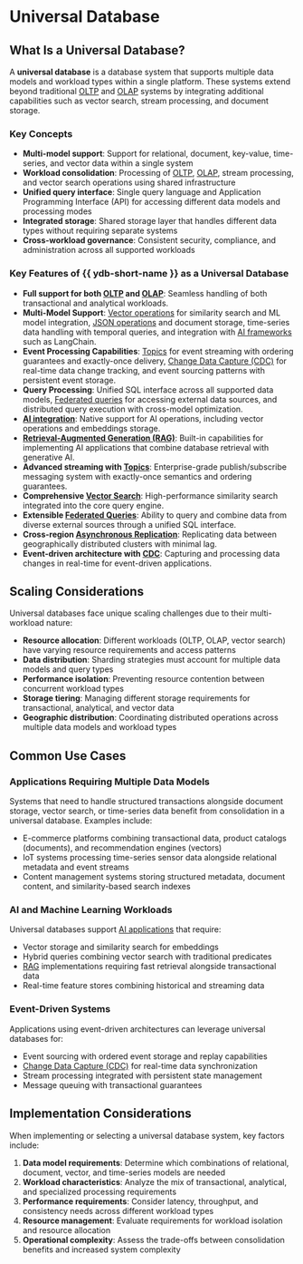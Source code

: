 # Universal Database

## What Is a Universal Database?

A **universal database** is a database system that supports multiple data models and workload types within a single platform. These systems extend beyond traditional [OLTP](https://en.wikipedia.org/wiki/Online_transaction_processing) and [OLAP](https://en.wikipedia.org/wiki/Online_analytical_processing) systems by integrating additional capabilities such as vector search, stream processing, and document storage.

### Key Concepts

* **Multi-model support**: Support for relational, document, key-value, time-series, and vector data within a single system
* **Workload consolidation**: Processing of [OLTP](https://en.wikipedia.org/wiki/Online_transaction_processing), [OLAP](https://en.wikipedia.org/wiki/Online_analytical_processing), stream processing, and vector search operations using shared infrastructure
* **Unified query interface**: Single query language and Application Programming Interface (API) for accessing different data models and processing modes
* **Integrated storage**: Shared storage layer that handles different data types without requiring separate systems
* **Cross-workload governance**: Consistent security, compliance, and administration across all supported workloads

### Key Features of {{ ydb-short-name }} as a Universal Database

* **Full support for both [OLTP](https://en.wikipedia.org/wiki/Online_transaction_processing) and [OLAP](https://en.wikipedia.org/wiki/Online_analytical_processing)**: Seamless handling of both transactional and analytical workloads.
* **Multi-Model Support**: [Vector operations](vector_search.md) for similarity search and ML model integration, [JSON operations](../yql/reference/builtins/json.md) and document storage, time-series data handling with temporal queries, and integration with [AI frameworks](../integrations/vectorsearch/langchain.md) such as LangChain.
* **Event Processing Capabilities**: [Topics](topic.md) for event streaming with ordering guarantees and exactly-once delivery, [Change Data Capture (CDC)](cdc.md) for real-time data change tracking, and event sourcing patterns with persistent event storage.
* **Query Processing**: Unified SQL interface across all supported data models, [Federated queries](federated_query/index.md) for accessing external data sources, and distributed query execution with cross-model optimization.
* **[AI integration](ai-database.md)**: Native support for AI operations, including vector operations and embeddings storage.
* **[Retrieval-Augmented Generation (RAG)](rag.md)**: Built-in capabilities for implementing AI applications that combine database retrieval with generative AI.
* **Advanced streaming with [Topics](topic.md)**: Enterprise-grade publish/subscribe messaging system with exactly-once semantics and ordering guarantees.
* **Comprehensive [Vector Search](vector_search.md)**: High-performance similarity search integrated into the core query engine.
* **Extensible [Federated Queries](federated_query/index.md)**: Ability to query and combine data from diverse external sources through a unified SQL interface.
* **Cross-region [Asynchronous Replication](async-replication.md)**: Replicating data between geographically distributed clusters with minimal lag.
* **Event-driven architecture with [CDC](cdc.md)**: Capturing and processing data changes in real-time for event-driven applications.

## Scaling Considerations

Universal databases face unique scaling challenges due to their multi-workload nature:

* **Resource allocation**: Different workloads (OLTP, OLAP, vector search) have varying resource requirements and access patterns
* **Data distribution**: Sharding strategies must account for multiple data models and query types
* **Performance isolation**: Preventing resource contention between concurrent workload types
* **Storage tiering**: Managing different storage requirements for transactional, analytical, and vector data
* **Geographic distribution**: Coordinating distributed operations across multiple data models and workload types

## Common Use Cases

### Applications Requiring Multiple Data Models

Systems that need to handle structured transactions alongside document storage, vector search, or time-series data benefit from consolidation in a universal database. Examples include:

* E-commerce platforms combining transactional data, product catalogs (documents), and recommendation engines (vectors)
* IoT systems processing time-series sensor data alongside relational metadata and event streams
* Content management systems storing structured metadata, document content, and similarity-based search indexes

### AI and Machine Learning Workloads

Universal databases support [AI applications](ai-database.md) that require:

* Vector storage and similarity search for embeddings
* Hybrid queries combining vector search with traditional predicates
* [RAG](rag.md) implementations requiring fast retrieval alongside transactional data
* Real-time feature stores combining historical and streaming data

### Event-Driven Systems

Applications using event-driven architectures can leverage universal databases for:

* Event sourcing with ordered event storage and replay capabilities
* [Change Data Capture (CDC)](cdc.md) for real-time data synchronization
* Stream processing integrated with persistent state management
* Message queuing with transactional guarantees

## Implementation Considerations

When implementing or selecting a universal database system, key factors include:

1. **Data model requirements**: Determine which combinations of relational, document, vector, and time-series models are needed
2. **Workload characteristics**: Analyze the mix of transactional, analytical, and specialized processing requirements
3. **Performance requirements**: Consider latency, throughput, and consistency needs across different workload types
4. **Resource management**: Evaluate requirements for workload isolation and resource allocation
5. **Operational complexity**: Assess the trade-offs between consolidation benefits and increased system complexity